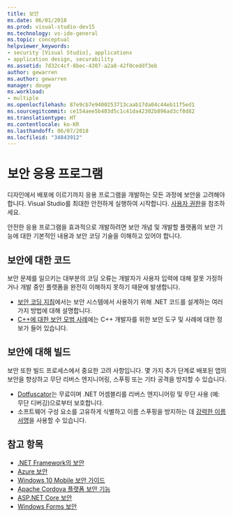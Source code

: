 ```yaml
---
title: 보안
ms.date: 06/01/2018
ms.prod: visual-studio-dev15
ms.technology: vs-ide-general
ms.topic: conceptual
helpviewer_keywords:
- security [Visual Studio], applications
- application design, securability
ms.assetid: 7d32c4cf-8bec-4307-a2a8-42f0ceddf3eb
author: gewarren
ms.author: gewarren
manager: douge
ms.workload:
- multiple
ms.openlocfilehash: 87e9cb7e9400253713caab17da04c44eb11f5ed1
ms.sourcegitcommit: ce154aee5b403d5c1c41da42302b896ad3cf8d82
ms.translationtype: HT
ms.contentlocale: ko-KR
ms.lasthandoff: 06/07/2018
ms.locfileid: "34843912"
---
```

# <a name="secure-applications"></a>보안 응용 프로그램

디자인에서 배포에 이르기까지 응용 프로그램을 개발하는 모든 과정에 보안을 고려해야 합니다. Visual Studio를 최대한 안전하게 실행하여 시작합니다. [사용자 권한](../ide/user-permissions-and-visual-studio.md)을 참조하세요.

안전한 응용 프로그램을 효과적으로 개발하려면 보안 개념 및 개발할 플랫폼의 보안 기능에 대한 기본적인 내용과 보안 코딩 기술을 이해하고 있어야 합니다.

## <a name="code-for-security"></a>보안에 대한 코드

보안 문제를 일으키는 대부분의 코딩 오류는 개발자가 사용자 입력에 대해 잘못 가정하거나 개발 중인 플랫폼을 완전히 이해하지 못하기 때문에 발생합니다.

- [보안 코딩 지침](/dotnet/standard/security/secure-coding-guidelines)에서는 보안 시스템에서 사용하기 위해 .NET 코드를 설계하는 여러 가지 방법에 대해 설명합니다.
- [C++에 대한 보안 모범 사례](/cpp/top/security-best-practices-for-cpp)에는 C++ 개발자를 위한 보안 도구 및 사례에 대한 정보가 들어 있습니다.

## <a name="build-for-security"></a>보안에 대해 빌드

보안 또한 빌드 프로세스에서 중요한 고려 사항입니다. 몇 가지 추가 단계로 배포된 앱의 보안을 향상하고 무단 리버스 엔지니어링, 스푸핑 또는 기타 공격을 방지할 수 있습니다.

- [Dotfuscator](dotfuscator/index.md)는 무료이며 .NET 어셈블리를 리버스 엔지니어링 및 무단 사용 (예: 무단 디버깅)으로부터 보호합니다.
- 소프트웨어 구성 요소를 고유하게 식별하고 이름 스푸핑을 방지하는 데 [강력한 이름 서명](managing-assembly-and-manifest-signing.md)을 사용할 수 있습니다.

## <a name="see-also"></a>참고 항목

- [.NET Framework의 보안](/dotnet/standard/security/index)
- [Azure 보안](/azure/security/)
- [Windows 10 Mobile 보안 가이드](/windows/security/threat-protection/windows-10-mobile-security-guide)
- [Apache Cordova 플랫폼 보안 기능](/visualstudio/cross-platform/tools-for-cordova/security/best-practices?view=toolsforcordova-2017)
- [ASP.NET Core 보안](/aspnet/core/security/?view=aspnetcore-2.1)
- [Windows Forms 보안](/dotnet/framework/winforms/windows-forms-security)